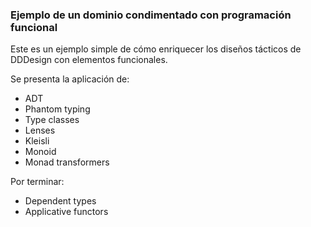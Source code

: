 ### Ejemplo de un dominio condimentado con programación funcional

Este es un ejemplo simple de cómo enriquecer los diseños tácticos de DDDesign con elementos funcionales.

Se presenta la aplicación de:

+ ADT
+ Phantom typing
+ Type classes
+ Lenses 
+ Kleisli
+ Monoid
+ Monad transformers

Por terminar:

+ Dependent types
+ Applicative functors
